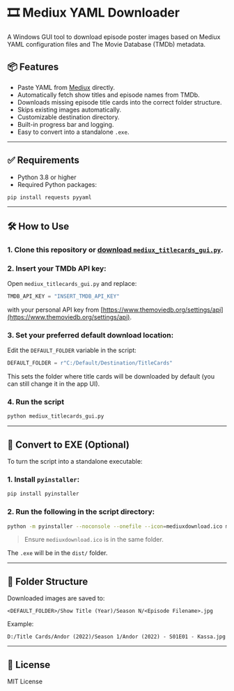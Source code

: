 # 🎞️ Mediux YAML Downloader

A Windows GUI tool to download episode poster images based on Mediux YAML configuration files and The Movie Database (TMDb) metadata.

## 📦 Features

- Paste YAML from [Mediux](https://mediux.pro) directly.
- Automatically fetch show titles and episode names from TMDb.
- Downloads missing episode title cards into the correct folder structure.
- Skips existing images automatically.
- Customizable destination directory.
- Built-in progress bar and logging.
- Easy to convert into a standalone `.exe`.

---

## ✅ Requirements

- Python 3.8 or higher
- Required Python packages:

```bash
pip install requests pyyaml
```

---

## 🛠️ How to Use

### 1. Clone this repository or [download `mediux_titlecards_gui.py`](./mediux_titlecards_gui.py).

### 2. Insert your TMDb API key:

Open `mediux_titlecards_gui.py` and replace:

```python
TMDB_API_KEY = "INSERT_TMDB_API_KEY"
```

with your personal API key from [https://www.themoviedb.org/settings/api](https://www.themoviedb.org/settings/api).

### 3. Set your preferred default download location:
Edit the `DEFAULT_FOLDER` variable in the script:

```python
DEFAULT_FOLDER = r"C:/Default/Destination/TitleCards"
```

This sets the folder where title cards will be downloaded by default (you can still change it in the app UI).

### 4. Run the script

```bash
python mediux_titlecards_gui.py
```

---

## 💾 Convert to EXE (Optional)

To turn the script into a standalone executable:

### 1. Install `pyinstaller`:

```bash
pip install pyinstaller
```

### 2. Run the following in the script directory:

```bash
python -m pyinstaller --noconsole --onefile --icon=mediuxdownload.ico mediux_titlecards_gui.py
```

> Ensure `mediuxdownload.ico` is in the same folder.

The `.exe` will be in the `dist/` folder.

---

## 📂 Folder Structure

Downloaded images are saved to:

```
<DEFAULT_FOLDER>/Show Title (Year)/Season N/<Episode Filename>.jpg
```

Example:

```
D:/Title Cards/Andor (2022)/Season 1/Andor (2022) - S01E01 - Kassa.jpg
```

---

## 📜 License

MIT License
